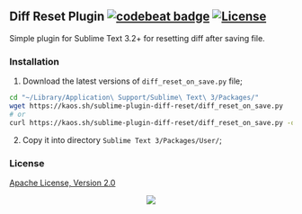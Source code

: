 ## Diff Reset Plugin [![codebeat badge](https://codebeat.co/badges/3d31b52f-b534-4543-87db-f3e36392dd97)](https://codebeat.co/projects/github-com-essentialkaos-sublime-plugin-diff-reset-master) [![License](https://gh.kaos.st/apache2.svg)](https://www.apache.org/licenses/LICENSE-2.0)

Simple plugin for Sublime Text 3.2+ for resetting diff after saving file.

### Installation

1. Download the latest versions of `diff_reset_on_save.py` file;
```bash
cd "~/Library/Application\ Support/Sublime\ Text\ 3/Packages/"
wget https://kaos.sh/sublime-plugin-diff-reset/diff_reset_on_save.py
# or
curl https://kaos.sh/sublime-plugin-diff-reset/diff_reset_on_save.py -o "~/Library/Application\ Support/Sublime\ Text\ 3/Packages/diff_reset_on_save.py"
```
2. Copy it into directory `Sublime Text 3/Packages/User/`;

### License

[Apache License, Version 2.0](https://www.apache.org/licenses/LICENSE-2.0)

<p align="center"><a href="https://essentialkaos.com"><img src="https://gh.kaos.st/ekgh.svg"/></a></p>
